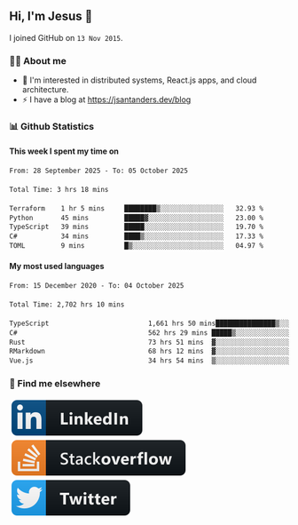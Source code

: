 ## Hi, I'm Jesus 👋

I joined GitHub on `13 Nov 2015`.

<!-- Talking about you -->

### 👨‍💻 About me

- 👦 I'm interested in distributed systems, React.js apps, and cloud architecture.
- ⚡️ I have a blog at <https://jsantanders.dev/blog>

### 📊 Github Statistics

#### This week I spent my time on

<!--START_SECTION:weekly-->

```txt
From: 28 September 2025 - To: 05 October 2025

Total Time: 3 hrs 18 mins

Terraform    1 hr 5 mins     ████████▒░░░░░░░░░░░░░░░░   32.93 %
Python       45 mins         █████▓░░░░░░░░░░░░░░░░░░░   23.00 %
TypeScript   39 mins         █████░░░░░░░░░░░░░░░░░░░░   19.70 %
C#           34 mins         ████▒░░░░░░░░░░░░░░░░░░░░   17.33 %
TOML         9 mins          █▒░░░░░░░░░░░░░░░░░░░░░░░   04.97 %
```

<!--END_SECTION:weekly-->

#### My most used languages

<!--START_SECTION:alltime-->

```txt
From: 15 December 2020 - To: 04 October 2025

Total Time: 2,702 hrs 10 mins

TypeScript                         1,661 hrs 50 mins███████████████▒░░░░░░░░░   61.50 %
C#                                 562 hrs 29 mins █████▒░░░░░░░░░░░░░░░░░░░   20.82 %
Rust                               73 hrs 51 mins  ▓░░░░░░░░░░░░░░░░░░░░░░░░   02.73 %
RMarkdown                          68 hrs 12 mins  ▓░░░░░░░░░░░░░░░░░░░░░░░░   02.52 %
Vue.js                             34 hrs 54 mins  ▒░░░░░░░░░░░░░░░░░░░░░░░░   01.29 %
```

<!--END_SECTION:alltime-->

### 📢 Find me elsewhere

<p>
  <a target="_blank" href="https://linkedin.com/in/jsantanders">
    <img src="https://github.com/jsantanders/jsantanders/blob/master/img/linkedin.svg" alt="LinkedIn" style="vertical-align:top; margin:4px">
  </a>
  
  <a target="_blank" href="https://stackoverflow.com/users/7318331/jesus-santander">
    <img src="https://github.com/jsantanders/jsantanders/blob/master/img/stackoverflow.svg" alt="StackOverflow" style="vertical-align:top; margin:4px">
  </a>
  
  <a target="_blank" href="http://twitter.com/jsantanders">
    <img src="https://github.com/jsantanders/jsantanders/blob/master/img/twitter.svg" alt="Twitter" style="vertical-align:top; margin:4px">
  </a>
</p>
